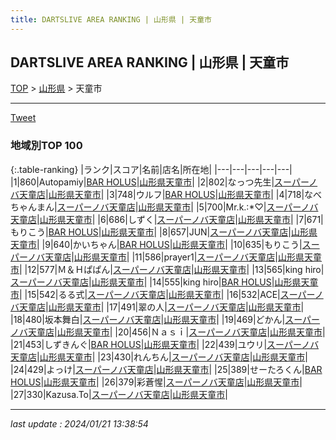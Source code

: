 ```yaml
---
title: DARTSLIVE AREA RANKING | 山形県 | 天童市
---
```

## DARTSLIVE AREA RANKING | 山形県 | 天童市

[TOP](/darts/rank/) > [山形県](/darts/rank/山形県/) > 天童市

___

<a href="https://twitter.com/share?ref_src=twsrc%5Etfw" data-text="DARTSLIVE AREA RANKING | 山形県天童市" class="twitter-share-button" data-via="DARTSLIVE" data-hashtags="DARTSLIVE" data-related="DARTSLIVE" data-show-count="false">Tweet</a>

### 地域別TOP 100

{:.table-ranking}
|ランク|スコア|名前|店名|所在地|
|---|---|---|---|---|
|1|860|Autopamiy|<a href="https://search.dartslive.com/jp/shop/f7eda2685ebf2a000d9b047a20a7ba1e">BAR HOLUS</a>|<a href="/darts/rank/山形県/天童市">山形県天童市</a>|
|2|802|なっつ先生|<a href="https://search.dartslive.com/jp/shop/6132369329a167ba790ab824ce8730e5">スーパーノバ天童店</a>|<a href="/darts/rank/山形県/天童市">山形県天童市</a>|
|3|748|ウルフ|<a href="https://search.dartslive.com/jp/shop/f7eda2685ebf2a000d9b047a20a7ba1e">BAR HOLUS</a>|<a href="/darts/rank/山形県/天童市">山形県天童市</a>|
|4|718|なべちゃんまん|<a href="https://search.dartslive.com/jp/shop/6132369329a167ba790ab824ce8730e5">スーパーノバ天童店</a>|<a href="/darts/rank/山形県/天童市">山形県天童市</a>|
|5|700|Mr.k.:*♡|<a href="https://search.dartslive.com/jp/shop/6132369329a167ba790ab824ce8730e5">スーパーノバ天童店</a>|<a href="/darts/rank/山形県/天童市">山形県天童市</a>|
|6|686|しずく|<a href="https://search.dartslive.com/jp/shop/6132369329a167ba790ab824ce8730e5">スーパーノバ天童店</a>|<a href="/darts/rank/山形県/天童市">山形県天童市</a>|
|7|671|もりこう|<a href="https://search.dartslive.com/jp/shop/f7eda2685ebf2a000d9b047a20a7ba1e">BAR HOLUS</a>|<a href="/darts/rank/山形県/天童市">山形県天童市</a>|
|8|657|JUN|<a href="https://search.dartslive.com/jp/shop/6132369329a167ba790ab824ce8730e5">スーパーノバ天童店</a>|<a href="/darts/rank/山形県/天童市">山形県天童市</a>|
|9|640|かいちゃん|<a href="https://search.dartslive.com/jp/shop/f7eda2685ebf2a000d9b047a20a7ba1e">BAR HOLUS</a>|<a href="/darts/rank/山形県/天童市">山形県天童市</a>|
|10|635|もりこう|<a href="https://search.dartslive.com/jp/shop/6132369329a167ba790ab824ce8730e5">スーパーノバ天童店</a>|<a href="/darts/rank/山形県/天童市">山形県天童市</a>|
|11|586|prayer1|<a href="https://search.dartslive.com/jp/shop/6132369329a167ba790ab824ce8730e5">スーパーノバ天童店</a>|<a href="/darts/rank/山形県/天童市">山形県天童市</a>|
|12|577|Ｍ＆Ｈぱぱん|<a href="https://search.dartslive.com/jp/shop/6132369329a167ba790ab824ce8730e5">スーパーノバ天童店</a>|<a href="/darts/rank/山形県/天童市">山形県天童市</a>|
|13|565|king hiro|<a href="https://search.dartslive.com/jp/shop/6132369329a167ba790ab824ce8730e5">スーパーノバ天童店</a>|<a href="/darts/rank/山形県/天童市">山形県天童市</a>|
|14|555|king hiro|<a href="https://search.dartslive.com/jp/shop/f7eda2685ebf2a000d9b047a20a7ba1e">BAR HOLUS</a>|<a href="/darts/rank/山形県/天童市">山形県天童市</a>|
|15|542|るる式|<a href="https://search.dartslive.com/jp/shop/6132369329a167ba790ab824ce8730e5">スーパーノバ天童店</a>|<a href="/darts/rank/山形県/天童市">山形県天童市</a>|
|16|532|ACE|<a href="https://search.dartslive.com/jp/shop/6132369329a167ba790ab824ce8730e5">スーパーノバ天童店</a>|<a href="/darts/rank/山形県/天童市">山形県天童市</a>|
|17|491|翠の人|<a href="https://search.dartslive.com/jp/shop/6132369329a167ba790ab824ce8730e5">スーパーノバ天童店</a>|<a href="/darts/rank/山形県/天童市">山形県天童市</a>|
|18|480|坂本舞白|<a href="https://search.dartslive.com/jp/shop/6132369329a167ba790ab824ce8730e5">スーパーノバ天童店</a>|<a href="/darts/rank/山形県/天童市">山形県天童市</a>|
|19|469|どかん|<a href="https://search.dartslive.com/jp/shop/6132369329a167ba790ab824ce8730e5">スーパーノバ天童店</a>|<a href="/darts/rank/山形県/天童市">山形県天童市</a>|
|20|456|Ｎａｓｉ|<a href="https://search.dartslive.com/jp/shop/6132369329a167ba790ab824ce8730e5">スーパーノバ天童店</a>|<a href="/darts/rank/山形県/天童市">山形県天童市</a>|
|21|453|しずきんぐ|<a href="https://search.dartslive.com/jp/shop/f7eda2685ebf2a000d9b047a20a7ba1e">BAR HOLUS</a>|<a href="/darts/rank/山形県/天童市">山形県天童市</a>|
|22|439|ユウリ|<a href="https://search.dartslive.com/jp/shop/6132369329a167ba790ab824ce8730e5">スーパーノバ天童店</a>|<a href="/darts/rank/山形県/天童市">山形県天童市</a>|
|23|430|れんちん|<a href="https://search.dartslive.com/jp/shop/6132369329a167ba790ab824ce8730e5">スーパーノバ天童店</a>|<a href="/darts/rank/山形県/天童市">山形県天童市</a>|
|24|429|よっけ|<a href="https://search.dartslive.com/jp/shop/6132369329a167ba790ab824ce8730e5">スーパーノバ天童店</a>|<a href="/darts/rank/山形県/天童市">山形県天童市</a>|
|25|389|せーたろくん|<a href="https://search.dartslive.com/jp/shop/f7eda2685ebf2a000d9b047a20a7ba1e">BAR HOLUS</a>|<a href="/darts/rank/山形県/天童市">山形県天童市</a>|
|26|379|彩蒼惺|<a href="https://search.dartslive.com/jp/shop/6132369329a167ba790ab824ce8730e5">スーパーノバ天童店</a>|<a href="/darts/rank/山形県/天童市">山形県天童市</a>|
|27|330|Kazusa.To|<a href="https://search.dartslive.com/jp/shop/6132369329a167ba790ab824ce8730e5">スーパーノバ天童店</a>|<a href="/darts/rank/山形県/天童市">山形県天童市</a>|



___

_last update : 2024/01/21 13:38:54_


<script src="https://cdnjs.cloudflare.com/ajax/libs/jquery/3.6.1/jquery.min.js" integrity="sha512-aVKKRRi/Q/YV+4mjoKBsE4x3H+BkegoM/em46NNlCqNTmUYADjBbeNefNxYV7giUp0VxICtqdrbqU7iVaeZNXA==" crossorigin="anonymous" referrerpolicy="no-referrer"></script>
<script src="https://cdnjs.cloudflare.com/ajax/libs/jquery.tablesorter/2.31.3/js/jquery.tablesorter.min.js" integrity="sha512-qzgd5cYSZcosqpzpn7zF2ZId8f/8CHmFKZ8j7mU4OUXTNRd5g+ZHBPsgKEwoqxCtdQvExE5LprwwPAgoicguNg==" crossorigin="anonymous" referrerpolicy="no-referrer"></script>
<link rel="stylesheet" href="https://cdnjs.cloudflare.com/ajax/libs/jquery.tablesorter/2.31.3/css/theme.default.min.css" integrity="sha512-wghhOJkjQX0Lh3NSWvNKeZ0ZpNn+SPVXX1Qyc9OCaogADktxrBiBdKGDoqVUOyhStvMBmJQ8ZdMHiR3wuEq8+w==" crossorigin="anonymous" referrerpolicy="no-referrer" />
<script>
$(function() {
    $(".table-ranking").tablesorter({sortList:[[0, 0]]});
});
</script>

<script async src="https://platform.twitter.com/widgets.js" charset="utf-8"></script>